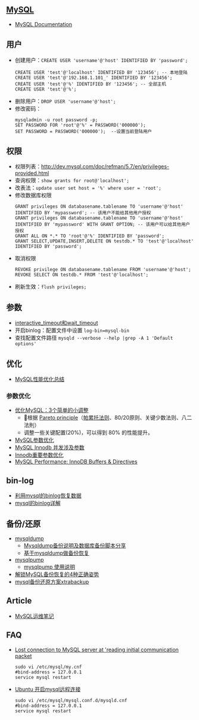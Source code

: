 ## [MySQL](https://www.mysql.com)
- [MySQL Documentation](https://dev.mysql.com/doc/)



## 用户
- 创建用户：`CREATE USER 'username'@'host' IDENTIFIED BY 'password'; `
  ```
  CREATE USER 'test'@'localhost' IDENTIFIED BY '123456'; -- 本地登陆
  CREATE USER 'test'@'192.168.1.101_' IDENTIFIED BY '123456';
  CREATE USER 'test'@'%' IDENTIFIED BY '123456'; -- 全部主机
  CREATE USER 'test'@'%';
  ```
- 删除用户：`DROP USER 'username'@'host';`
- 修改密码：
  ```
  mysqladmin -u root password -p;
  SET PASSWORD FOR 'root'@'%' = PASSWORD('000000'); 
  SET PASSWORD = PASSWORD('000000');  --设置当前登陆用户
  ```



## 权限
- 权限列表：http://dev.mysql.com/doc/refman/5.7/en/privileges-provided.html
- 查询权限：`show grants for root@'localhost';`
- 改表法：`update user set host = '%' where user = 'root';`
- 修改数据库权限
  ```
  GRANT privileges ON databasename.tablename TO 'username'@'host' IDENTIFIED BY 'mypassword'; -- 该用户不能给其他用户授权
  GRANT privileges ON databasename.tablename TO 'username'@'host' IDENTIFIED BY 'mypassword' WITH GRANT OPTION; -- 该用户可以给其他用户授权
  GRANT ALL ON *.* TO 'root'@'%' IDENTIFIED BY 'password';
  GRANT SELECT,UPDATE,INSERT,DELETE ON testdb.* TO 'test'@'localhost' IDENTIFIED BY 'password';
  ```
- 取消权限
  ```
  REVOKE privilege ON databasename.tablename FROM 'username'@'host';
  REVOKE SELECT ON testdb.* FROM 'test'@'localhost'; 
  ```
- 刷新生效：`flush privileges;`



## 参数
- [interactive_timeout和wait_timeout](http://www.cnblogs.com/jiunadianshi/articles/2475475.html)
- 开启binlog：配置文件中设置 `log-bin=mysql-bin`
- 查找配置文件路径 `mysqld --verbose --help |grep -A 1 'Default options'`



## 优化
- [MySQL性能优化总结](http://www.cnblogs.com/luxiaoxun/p/4694144.html)
### 参数优化
- [优化MySQL：3个简单的小调整](https://linux.cn/article-9325-1.html) 
  - 🌟根据 [Pareto principle](https://en.wikipedia.org/wiki/Pareto_principle)（[帕累托法则](https://zh.wikipedia.org/wiki/%E5%B8%95%E7%B4%AF%E6%89%98%E6%B3%95%E5%88%99)、80/20原则、关键少数法则、八二法則）
  - 调整一些关键配置(20%)，可以得到 80% 的性能提升。
- [MySQL参数优化](https://www.sqlpy.com/blogs/books/1/chapters/7/articles/14)
- [MySQL Innodb 并发涉及参数](https://www.cnblogs.com/xinysu/p/6439715.html)
- [Innodb重要参数优化](https://www.cnblogs.com/kevingrace/p/6133818.html)
- [MySQL Performance: InnoDB Buffers & Directives](https://www.liquidweb.com/kb/mysql-performance-innodb-buffers-directives/)



## bin-log
- [利用mysql的binlog恢复数据](http://orangeholic.iteye.com/blog/1698736)
- [mysql的binlog详解](http://blog.csdn.net/wyzxg/article/details/7412777)



## 备份/还原
- [mysqldump](https://dev.mysql.com/doc/refman/5.7/en/mysqldump.html)
  - [Mysqldump备份说明及数据库备份脚本分享](https://www.cnblogs.com/kevingrace/p/9403353.html)
  - [基于mysqldump做备份恢复](https://jkzhao.github.io/2018/04/21/%E5%9F%BA%E4%BA%8Emysqldump%E5%81%9A%E5%A4%87%E4%BB%BD%E6%81%A2%E5%A4%8D/)
- [mysqlpump](https://dev.mysql.com/doc/refman/5.7/en/mysqlpump.html)
  - [mysqlpump 使用说明](https://www.cnblogs.com/kevingrace/p/9760185.html)
- [解锁MySQL备份恢复的4种正确姿势](https://dbaplus.cn/news-11-1267-1.html)
- [mysql备份还原方案xtrabackup](https://coding3min.com/mysql-backup-xtrabackup/)


## Article
- [MySQL运维笔记](https://www.cnblogs.com/kevingrace/category/796278.html)


## FAQ
- [Lost connection to MySQL server at 'reading initial communication packet](http://stackoverflow.com/questions/3578147/mysql-error-2013-lost-connection-to-mysql-server-at-reading-initial-communic)  
  ```
  sudo vi /etc/mysql/my.cnf
  #bind-address = 127.0.0.1
  service mysql restart
  ```
- [Ubuntu 开启mysql远程连接](https://dzer.me/2016/05/04/ubuntu-%E5%BC%80%E5%90%AFmysql%E8%BF%9C%E7%A8%8B%E8%BF%9E%E6%8E%A5/)   
  ```
  sudo vi /etc/mysql/mysql.conf.d/mysqld.cnf 
  #bind-address = 127.0.0.1
  service mysql restart  
  ```


